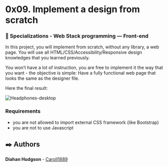 # 0x09. Implement a design from scratch
### :open_file_folder: Specializations - Web Stack programming ― Front-end

In this project, you will implement from scratch, without any library, a web page. You will use all HTML/CSS/Accessibility/Responsive design knowledges that you learned previously.

You won’t have a lot of instruction, you are free to implement it the way that you want - the objective is simple: Have a fully functional web page that looks the same as the designer file.

Here the final result:

![Headphones-desktop](https://user-images.githubusercontent.com/51680831/91485038-c60d5d80-e86f-11ea-8f21-7c952c445111.jpg) 


### Requirements

* you are not allowed to import external CSS framework (like Bootstrap)
* you are not to use Javascript

## :black_nib: Authors 
**Diahan Hudgson**  -  [Caroll1889](https://github.com/Caroll1889)